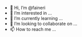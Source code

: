 - 👋 Hi, I’m @faineri
- 👀 I’m interested in ...
- 🌱 I’m currently learning ...
- 💞️ I’m looking to collaborate on ...
- 📫 How to reach me ...

<!---
faineri/faineri is a ✨ special ✨ repository because its `README.md` (this file) appears on your GitHub profile.
You can click the Preview link to take a look at your changes.
--->
